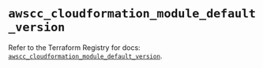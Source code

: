 # `awscc_cloudformation_module_default_version`

Refer to the Terraform Registry for docs: [`awscc_cloudformation_module_default_version`](https://registry.terraform.io/providers/hashicorp/awscc/0.70.0/docs/resources/cloudformation_module_default_version).
